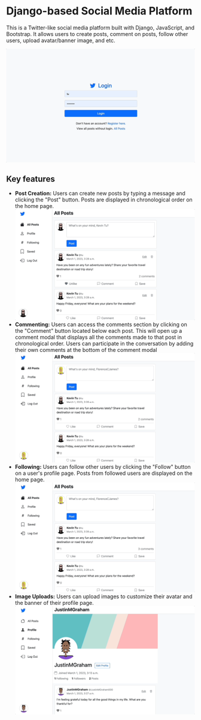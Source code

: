 # Django-based Social Media Platform 

This is a Twitter-like social media platform built with Django, JavaScript, and Bootstrap. It allows users to create posts, comment on posts, follow other users, upload avatar/banner image, and etc.

![Alt Text](./demo/overview.gif)

## Key features

- **Post Creation:** Users can create new posts by typing a message and clicking the "Post" button. Posts are displayed in chronological order on the home page. 
![Alt Text](./demo/post%20creation.gif)
- **Commenting:** Users can access the comments section by clicking on the "Comment" button located below each post. This will open up a comment modal that displays all the comments made to that post in chronological order. Users can participate in the conversation by adding their own comments at the bottom of the comment modal 
![Alt Text](./demo/commenting.gif)
- **Following:** Users can follow other users by clicking the "Follow" button on a user's profile page. Posts from followed users are displayed on the home page.
![Alt Text](./demo/following.gif)
- **Image Uploads:** Users can upload images to customize their avatar and the banner of their profile page.
![Alt Text](./demo/edit_profile.gif)


<!-- ## Technologies used

- **Framework:** Utilized Django 
- **Responsive:**
- **User Interface:** -->
